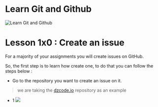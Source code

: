 # Learn Git and Github
![Learn Git and Github](https://i.imgur.com/bk9Cvuv.png)

# Lesson 1x0 : Create an issue

For a majority of your assignments you will create issues on GitHub.

So, the first step is to learn how create one, to do that you can follow the steps below :

-   Go to the repository you want to create an issue on it.

>   we are taking the [dzcode.io](https://github.com/dzcode-io/dzcode.io) repository as an example

-   1 ![](https://i.imgur.com/Axaf1gb.png)



